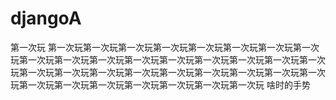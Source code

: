 # djangoA

第一次玩
第一次玩第一次玩第一次玩第一次玩第一次玩第一次玩第一次玩第一次玩第一次玩第一次玩第一次玩第一次玩第一次玩第一次玩第一次玩第一次玩第一次玩第一次玩第一次玩第一次玩第一次玩第一次玩第一次玩第一次玩第一次玩第一次玩第一次玩第一次玩第一次玩第一次玩第一次玩第一次玩第一次玩
啥时的手势